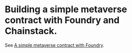# Building a simple metaverse contract with Foundry and Chainstack.

See [A simple metaverse contract with Foundry](https://docs.chainstack.com/tutorials/harmony/simple-metaverse-contract-with-foundry).

